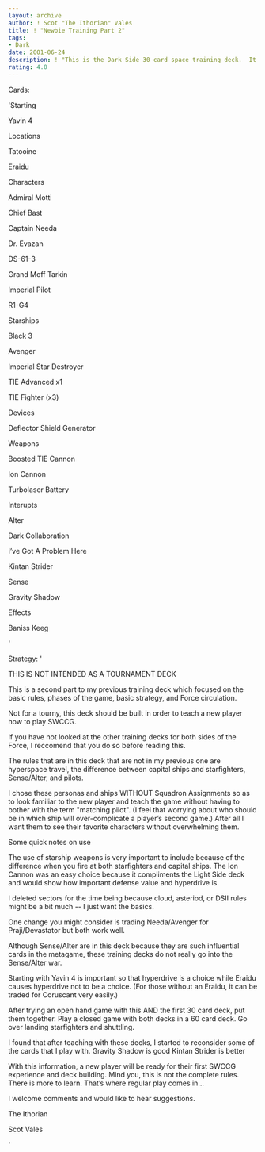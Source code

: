 ```yaml
---
layout: archive
author: ! Scot "The Ithorian" Vales
title: ! "Newbie Training Part 2"
tags:
- Dark
date: 2001-06-24
description: ! "This is the Dark Side 30 card space training deck.  It goes hand-in-hand with the other traing decks."
rating: 4.0
---
```

Cards: 

'Starting

Yavin 4



Locations

Tatooine

Eraidu



Characters

Admiral Motti

Chief Bast

Captain Needa

Dr. Evazan

DS-61-3

Grand Moff Tarkin

Imperial Pilot

R1-G4



Starships

Black 3

Avenger

Imperial Star Destroyer

TIE Advanced x1

TIE Fighter (x3)



Devices

Deflector Shield Generator



Weapons

Boosted TIE Cannon

Ion Cannon

Turbolaser Battery



Interupts

Alter

Dark Collaboration

I’ve Got A Problem Here

Kintan Strider

Sense

Gravity Shadow



Effects

Baniss Keeg


'

Strategy: '

THIS IS NOT INTENDED AS A TOURNAMENT DECK 


This is a second part to my previous training deck which focused on the basic rules, phases of the game, basic strategy, and Force circulation. 

Not for a tourny, this deck should be built in order to teach a new player how to play SWCCG. 


If you have not looked at the other training decks for both sides of the Force, I reccomend that you do so before reading this. 


The rules that are in this deck that are not in my previous one are hyperspace travel, the difference between capital ships and starfighters, Sense/Alter, and pilots. 


I chose these personas and ships WITHOUT Squadron Assignments so as to look familiar to the new player and teach the game without having to bother with the term "matching pilot". (I feel that worrying about who should be in which ship will over-complicate a player&#8217;s second game.) After all I want them to see their favorite characters without overwhelming them. 


Some quick notes on use 

The use of starship weapons is very important to include because of the difference when you fire at both starfighters and capital ships.  The Ion Cannon was an easy choice because it compliments the Light Side deck and would show how important defense value and hyperdrive is.

I deleted sectors for the time being because cloud, asteriod, or DSII rules might be a bit much -- I just want the basics. 

One change you might consider is trading Needa/Avenger for Praji/Devastator but both work well.

Although Sense/Alter are in this deck because they are such influential cards in the metagame, these training decks do not really go into the Sense/Alter war.

Starting with Yavin 4 is important so that hyperdrive is a choice while Eraidu causes hyperdrive not to be a choice.  (For those without an Eraidu, it can be traded for Coruscant very easily.)


After trying an open hand game with this AND the first 30 card deck, put them together. Play a closed game with both decks in a 60 card deck. Go over landing starfighters and shuttling. 


I found that after teaching with these decks, I started to reconsider some of the cards that I play with.  Gravity Shadow is good  Kintan Strider is better


With this information, a new player will be ready for their first SWCCG experience and deck building. Mind you, this is not the complete rules. There is more to learn. That&#8217;s where regular play comes in... 


I welcome comments and would like to hear suggestions.


The Ithorian 

Scot Vales 


'